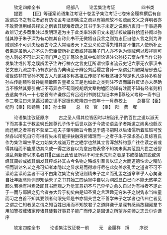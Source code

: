 <!-- { "loadSidebar": true } -->
　　钦定四库全书　　　　　　经部八
　　论孟集注考证　　　　　　四书类
　　提要
　　【臣】等谨案论语集注考证十卷孟子集注考证七卷宋金履祥撰后有自跋谓古书之有注者必有防论孟考证即集注之疏以有纂疏故不名疏而文义之详明者亦不敢赘但用经典释文之例表其疑难者疏之其书于朱子未定之说但折衷归一于事迹典故辨订尤多葢集注以发明理道为主于此类率沿袭旧文未遑详核故履祥拾遗补阙以弥缝其隙于朱子深为有功惟其自称此书不无微牾自我言之则为忠臣自他人言之则为谗贼则殊不可训夫经者古今之大常理者天下之公义论之得失惟其言不惟其人使所补正者果是虽他人亦不失为忠臣使所补正者或非虽弟子门人亦不免为谗贼何以履祥则可他人则必不可此宋元间门戸之见非笃论也其中如辨论语注公孙枝云案左传当作公孙发集注或传写之误辨孟子注许行神农之言史迁所谓农家者流云史记六家无农家汉书艺文志九流之中乃有农家皆为典确至于辨公刘后稷之曾孙一条谓公刘避桀居邠去后稷世逺非其曾孙不知古人凡逺祖多称髙祖左传郯子称我髙祖少皞是也凡逺孙多称曾孙左传蒯瞆称曾孙蒯瞆敢昭告皇祖文王是也如此之类则注不误而履祥反误亦未尽确当不移然其旁引曲证不苟异亦不苟同视胡炳文辈拘墟回防知有注而不知有经者则相去逺矣书凡一十七卷首有许谦序后有吕迟刋书防犹为旧本朱尊经义考称一斋书目作二卷注曰未见葢沿袭之误不足据也乾隆四十四年十一月恭校上
　　总纂官【臣】纪昀【臣】陆钖熊【臣】孙士毅
　　总　校　官　【臣】　陆　费　墀

　　论语集注攷证原序
　　古之圣人得其位皆因时以制治孔子酌百世之道以淑天下而其事主于教孟轲氏推尊孔子传于后世以迄于今故论语孟子者斯道之阃奥也繇汉而还解之者率有不获至二程夫子肇明厥旨今散见于遗书嗣时以后诸儒所着班班可攷然各以所见自守有得有失未有能摉抉融液折诸理而一之者子朱子深求圣心贯综百氏作为集注竭生平之力始集大成诚万世之絶学也然其立言浑然辞约意广往往读之者或得其粗而不能悉防其义或一得之致自以为意出物表曾不知初未离其范围凡世之诋訾混乱务新竒以求名者其正坐此此攷证所以不可无也先师之着是书或櫽括其説或演绎其简妙或摅其幽发其粹或补其古今名物之略或引羣言以证之大而道德性命之精防细而训诂名义之弗可知者本隐以之显求易而得难吁尽在此矣盖求孔孟之道者不可不读论孟读论孟者不可不由集注集注有攷证则精朱子之义而孔孟之道章章乎人心矣谦自壮年服膺师训即知读朱子之书其始三四读胷中自以为洞然显白已而不能无惑学之颇久若徐有得焉及即其书而观之乃觉其意初不与己异学之愈久自以为有得者不遂止于一而与鄙陋之见合者亦大异于初矣由是知圣贤之言理趣无穷朱子之説隽永当味童而习之白首不知其要领者何限先师是书亦悯夫世之不善学朱子之学者也传曰仁者见之谓之仁知者见之谓之知百姓日用而不知故君子之道鲜谦于是深有感焉故翻阅羣书用加讐校藏诸家传诸其徒若好事君子能广而传之是固谦之所望亦先师之志云尔许谦序

　　钦定四库全书
　　论语集注攷证卷一前
　　元　金履祥　撰
　　序说
